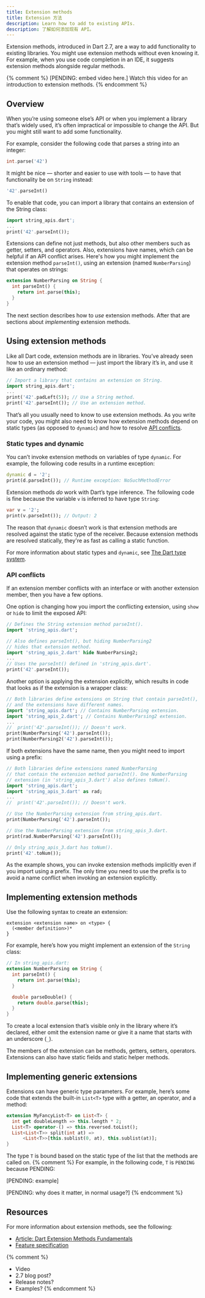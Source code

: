 ```yaml
---
title: Extension methods
title: Extension 方法
description: Learn how to add to existing APIs.
description: 了解如何添加现有 API。
---
```

<?code-excerpt replace="/ *\/\/\s+ignore_for_file:[^\n]+\n//g; /([A-Z]\w*)\d\b/$1/g; /\b(main)\d\b/$1/g"?>

Extension methods, introduced in Dart 2.7,
are a way to add functionality to existing libraries.
You might use extension methods without even knowing it.
For example, when you use code completion in an IDE,
it suggests extension methods alongside regular methods.

{% comment %}
[PENDING: embed video here.]
Watch this video for an introduction to extension methods.
{% endcomment %}

## Overview

When you’re using someone else’s API or
when you implement a library that’s widely used,
it’s often impractical or impossible to change the API.
But you might still want to add some functionality.

For example, consider the following code that parses a string into an integer:

```dart
int.parse('42')
```

It might be nice — shorter and easier to use with tools — to
have that functionality be on `String` instead:

```dart
'42'.parseInt()
```

To enable that code,
you can import a library that contains an extension of the String class:

<!-- lib/string_extensions/usage_simple_extension.dart -->
```dart
import string_apis.dart';
...
print('42'.parseInt());
```

Extensions can define not just methods,
but also other members such as getter, setters, and operators.
Also, extensions have names, which can be helpful if an API conflict arises.
Here's how you might implement the extension method `parseInt()`,
using an extension (named `NumberParsing`) that operates on strings:

<!-- lib/string_extensions/string_apis.dart -->
```dart
extension NumberParsing on String {
  int parseInt() {
    return int.parse(this);
  }
}
```

The next section describes how to _use_ extension methods.
After that are sections about _implementing_ extension methods.


## Using extension methods

Like all Dart code, extension methods are in libraries.
You’ve already seen how to use an extension method —
just import the library it’s in, and use it like an ordinary method:

<!-- lib/string_extensions/usage_simple_extension.dart -->
```dart
// Import a library that contains an extension on String. 
import string_apis.dart';
...
print('42'.padLeft(5)); // Use a String method.
print('42'.parseInt()); // Use an extension method.
```

That’s all you usually need to know to use extension methods.
As you write your code, you might also need to know
how extension methods depend on static types (as opposed to `dynamic`) and
how to resolve [API conflicts](#api-conflicts).

### Static types and dynamic

You can’t invoke extension methods on variables of type `dynamic`.
For example, the following code results in a runtime exception:

<!-- lib/string_extensions/usage_simple_extension.dart -->
```dart
dynamic d = '2';
print(d.parseInt()); // Runtime exception: NoSuchMethodError
```

Extension methods _do_ work with Dart’s type inference.
The following code is fine because
the variable `v` is inferred to have type `String`:

<!-- lib/string_extensions/usage_simple_extension.dart -->
```dart
var v = '2';
print(v.parseInt()); // Output: 2
```

The reason that `dynamic` doesn’t work is that
extension methods are resolved against the static type of the receiver.
Because extension methods are resolved statically,
they're as fast as calling a static function.

For more information about static types and `dynamic`, see
[The Dart type system](/guides/language/sound-dart).

### API conflicts

If an extension member conflicts with
an interface or with another extension member,
then you have a few options.

One option is changing how you import the conflicting extension,
using `show` or `hide` to limit the exposed API:

<!-- lib/string_extensions/usage_import.dart -->
```dart
// Defines the String extension method parseInt().
import 'string_apis.dart';

// Also defines parseInt(), but hiding NumberParsing2 
// hides that extension method. 
import 'string_apis_2.dart' hide NumberParsing2;
...
// Uses the parseInt() defined in 'string_apis.dart'.
print('42'.parseInt());
```

Another option is applying the extension explicitly,
which results in code that looks as if the extension is a wrapper class:

<!-- lib/string_extensions/usage_explicit.dart -->
```dart
// Both libraries define extensions on String that contain parseInt(),
// and the extensions have different names.
import 'string_apis.dart'; // Contains NumberParsing extension.
import 'string_apis_2.dart'; // Contains NumberParsing2 extension.
...
//  print('42'.parseInt()); // Doesn't work.
print(NumberParsing('42').parseInt());
print(NumberParsing2('42').parseInt());
```

If both extensions have the same name,
then you might need to import using a prefix:

<!-- lib/string_extensions/usage_prefix.dart -->
```dart
// Both libraries define extensions named NumberParsing
// that contain the extension method parseInt(). One NumberParsing
// extension (in 'string_apis_3.dart') also defines toNum().
import 'string_apis.dart';
import 'string_apis_3.dart' as rad;
...
//  print('42'.parseInt()); // Doesn't work.

// Use the NumberParsing extension from string_apis.dart.
print(NumberParsing('42').parseInt());

// Use the NumberParsing extension from string_apis_3.dart.
print(rad.NumberParsing('42').parseInt());

// Only string_apis_3.dart has toNum().
print('42'.toNum());
```

As the example shows,
you can invoke extension methods implicitly even if you import using a prefix.
The only time you need to use the prefix is
to avoid a name conflict when invoking an extension explicitly.


## Implementing extension methods

Use the following syntax to create an extension:

```
extension <extension name> on <type> {
  (<member definition>)*
}
```

For example, here’s how you might implement an extension of the `String` class:

<!-- lib/string_extensions/string_apis.dart -->
```dart
// In string_apis.dart:
extension NumberParsing on String {
  int parseInt() {
    return int.parse(this);
  }

  double parseDouble() {
    return double.parse(this);
  }
}
```

To create a local extension that’s visible only in
the library where it’s declared,
either omit the extension name or give it a name
that starts with an underscore (`_`).

The members of the extension can be methods, getters, setters, operators.
Extensions can also have static fields and static helper methods.

## Implementing generic extensions

Extensions can have generic type parameters.
For example, here’s some code that extends the built-in `List<T>` type
with a getter, an operator, and a method:

<!-- lib/fancylist/fancylist.dart -->
```dart
extension MyFancyList<T> on List<T> {
  int get doubleLength => this.length * 2;
  List<T> operator-() => this.reversed.toList();
  List<List<T>> split(int at) => 
      <List<T>>[this.sublist(0, at), this.sublist(at)];
}
```

The type `T` is bound based on the static type of the list that
the methods are called on.
{% comment %}
For example, in the following code, `T` is `PENDING` because PENDING:

[PENDING: example]

[PENDING: why does it matter, in normal usage?]
{% endcomment %}

## Resources

For more information about extension methods, see the following:

* [Article: Dart Extension Methods Fundamentals][article]
* [Feature specification][specification]

{% comment %}
* Video
* 2.7 blog post?
* Release notes?
* Examples?
{% endcomment %}

[specification]: https://github.com/dart-lang/language/blob/master/accepted/2.6/static-extension-members/feature-specification.md#dart-static-extension-methods-design

[article]: https://medium.com/dartlang/extension-methods-2d466cd8b308
